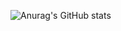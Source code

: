 ![Anurag's GitHub stats](https://github-readme-stats.vercel.app/api?username=ttzytt&show_icons=true&theme=radical)
<!--[![Top Langs](https://github-readme-stats.vercel.app/api/top-langs/?username=ttzytt&hide=html,javascript,css,scss,Makefile&layout=compact)](https://github.com/ttzytt)-->
